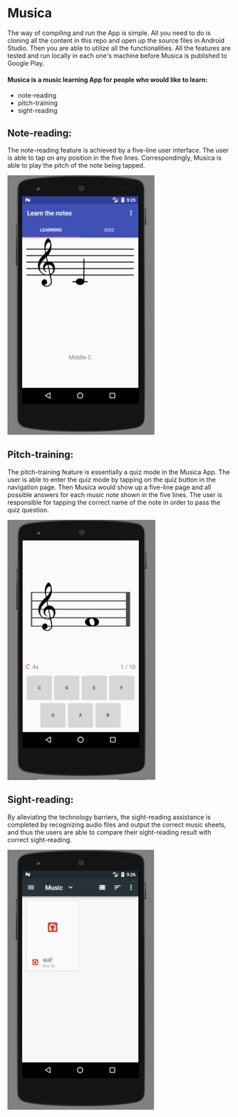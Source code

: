 # Musica
The way of compiling and run the App is simple. All you need to do is 
cloning all the content in this repo and open up the source files in 
Android Studio. Then you are able to utilize all the functionalities. 
All the features are tested and run locally in each one's machine before
Musica is published to Google Play.
#### Musica is a music learning App for people who would like to learn:
- note-reading
- pitch-training
- sight-reading

## Note-reading:
The note-reading feature is achieved by a five-line user interface. The user 
is able to tap on any position in the five lines. Correspondingly, Musica is 
able to play the pitch of the note being tapped.

![note-reading](snapshot/learn.png)


## Pitch-training:
The pitch-training feature is essentially a quiz mode in the Musica App. The 
user is able to enter the quiz mode by tapping on the quiz button in the 
navigation page. Then Musica would show up a five-line page and all possible 
answers for each music note shown in the five lines. The user is responsible 
for tapping the correct name of the note in order to pass the quiz question.

![note-reading](snapshot/inQuiz.png)

## Sight-reading:
By alleviating the technology barriers, the sight-reading assistance is 
completed by recognizing audio files and output the correct music sheets, 
and thus the users are able to compare their sight-reading result with 
correct sight-reading.

![note-reading](snapshot/select.png)
